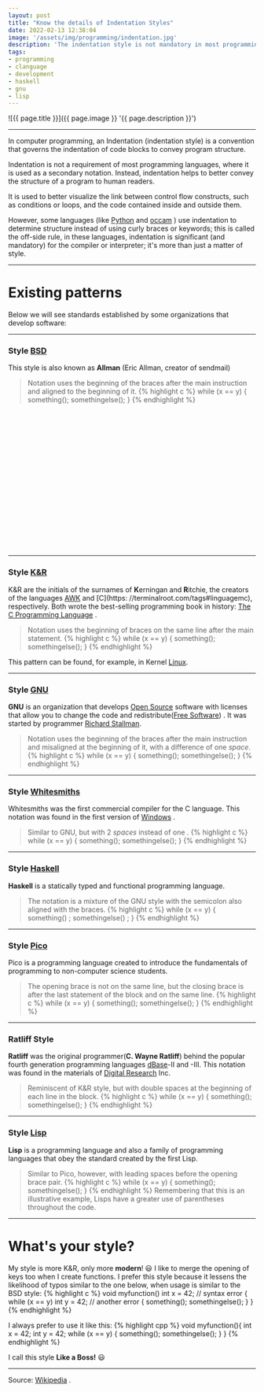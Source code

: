 ```yaml
---
layout: post
title: "Know the details of Indentation Styles"
date: 2022-02-13 12:38:04
image: '/assets/img/programming/indentation.jpg'
description: 'The indentation style is not mandatory in most programming languages, but it says a lot about the programmer's origin.'
tags:
- programming
- clanguage
- development
- haskell
- gnu
- lisp
---
```


![{{ page.title }}]({{ page.image }} '{{ page.description }}')

---

In computer programming, an Indentation (indentation style) is a convention that governs the indentation of code blocks to convey program structure.

Indentation is not a requirement of most programming languages, where it is used as a secondary notation. Instead, indentation helps to better convey the structure of a program to human readers.

It is used to better visualize the link between control flow constructs, such as conditions or loops, and the code contained inside and outside them.

However, some languages ​​(like [Python](https://terminalroot.com/tags#python) and [occam](https://en.wikipedia.org/wiki/Occam_(programming_language)) ) use indentation to determine structure instead of using curly braces or keywords; this is called the off-side rule, in these languages, indentation is significant (and mandatory) for the compiler or interpreter; it's more than just a matter of style.

---

# Existing patterns
Below we will see standards established by some organizations that develop software:

---

### Style [BSD](https://terminalroot.com/tags#bsd)
This style is also known as **Allman** (Eric Allman, creator of sendmail)
> Notation uses the beginning of the braces after the main instruction and aligned to the beginning of it.
{% highlight c %}
while (x == y)
{
    something();
    somethingelse();
}
{% endhighlight %}


<!-- SQUARE - GAMES ROOT -->
<script async src="//pagead2.googlesyndication.com/pagead/js/adsbygoogle.js"></script>
<ins class="adsbygoogle"
style="display:inline-block;width:336px;height:280px"
data-ad-client="ca-pub-2838251107855362"
data-ad-slot="5351066970"></ins>
<script>
(adsbygoogle = window.adsbygoogle || []).push({});
</script>

---

### Style [K&R](https://terminalroot.com/tags#linguagemc)
K&R are the initials of the surnames of **K**erningan and **R**itchie, the creators of the languages ​​[AWK](https://terminalroot.com/tags#awk) and [C](https: //terminalroot.com/tags#linguagemc), respectively. Both wrote the best-selling programming book in history: [The C Programming Language](https://en.wikipedia.org/wiki/The_C_Programming_Language) .
> Notation uses the beginning of braces on the same line after the main statement.
{% highlight c %}
while (x == y) {
    something();
    somethingelse();
}
{% endhighlight %}

This pattern can be found, for example, in Kernel [Linux](https://terminalroot.com/tags#linux).

---

### Style [GNU](https://terminalroot.com/tags#gnu)
**GNU** is an organization that develops [Open Source](https://terminalroot.com/tags#opensource) software with licenses that allow you to change the code and redistribute([Free Software](https://terminalroot.com/tags#freesoftware)) . It was started by programmer [Richard Stallman](https://stallman.org/).
> Notation uses the beginning of the braces after the main instruction and misaligned at the beginning of it, with a difference of one *space*.
{% highlight c %}
while (x == y)
  {
    something();
    somethingelse();
  }
{% endhighlight %}

---

### Style [Whitesmiths](https://en.wikipedia.org/wiki/Whitesmiths)
Whitesmiths was the first commercial compiler for the C language. This notation was found in the first version of [Windows](https://terminalroot.com/tags#windows) .
> Similar to GNU, but with 2 *spaces* instead of one .
{% highlight c %}
while (x == y)
    {
    something();
    somethingelse();
    }
{% endhighlight %}

---

### Style [Haskell](https://terminalroot.com/tags#haskell)
**Haskell** is a statically typed and functional programming language.
> The notation is a mixture of the GNU style with the semicolon also aligned with the braces.
{% highlight c %}
while (x == y)
  { something()
  ; somethingelse()
  ;
  }
{% endhighlight %}

---

### Style [Pico](http://pico.vub.ac.be/)
Pico is a programming language created to introduce the fundamentals of programming to non-computer science students.
> The opening brace is not on the same line, but the closing brace is after the last statement of the block and on the same line.
{% highlight c %}
while (x == y)
{ something();
    somethingelse(); }
{% endhighlight %}

---

### Ratliff Style
**Ratliff** was the original programmer(**C. Wayne Ratliff**) behind the popular fourth generation programming languages [dBase](https://en.wikipedia.org/wiki/DBase)-II and -III. This notation was found in the materials of [Digital Research](https://en.wikipedia.org/wiki/Digital_Research) Inc.
> Reminiscent of K&R style, but with double spaces at the beginning of each line in the block.
{% highlight c %}
while (x == y) {
    something();
    somethingelse();
    }
{% endhighlight %}

---

### Style [Lisp](https://terminalroot.com/tags#lisp)
**Lisp** is a programming language and also a family of programming languages that obey the standard created by the first Lisp.
> Similar to Pico, however, with leading spaces before the opening brace pair.
{% highlight c %}
while (x == y)
  { something();
    somethingelse(); }
{% endhighlight %}
> Remembering that this is an illustrative example, Lisps have a greater use of parentheses throughout the code.


<!-- RECTANGLE 2 - OnParagragraph -->
<script async src="//pagead2.googlesyndication.com/pagead/js/adsbygoogle.js"></script>
<ins class="adsbygoogle"
style="display:block; text-align:center;"
data-ad-layout="in-article"
data-ad-format="fluid"
data-ad-client="ca-pub-2838251107855362"
data-ad-slot="8549252987"></ins>
<script>
(adsbygoogle = window.adsbygoogle || []).push({});
</script>

---

# What's your style?
My style is more K&R, only more **modern**! 😃 I like to merge the opening of keys too when I create functions. I prefer this style because it lessens the likelihood of typos similar to the one below, when usage is similar to the BSD style:
{% highlight c %}
void myfunction()
   int x = 42; // syntax error
{
   while (x == y)
   int y = 42; // another error
   {
       something();
       somethingelse();
   }
}
{% endhighlight %}

I always prefer to use it like this:
{% highlight cpp %}
void myfunction(){
   int x = 42;
   int y = 42;
   while (x == y) {
       something();
       somethingelse();
   }
}
{% endhighlight %}

I call this style **Like a Boss!** 😃

---

Source: [Wikipedia](https://en.wikipedia.org/wiki/Indentation_style) .

